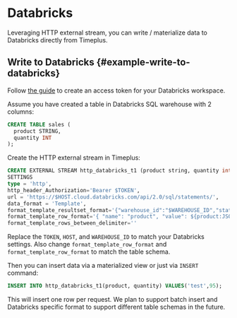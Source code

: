 # Databricks 

Leveraging HTTP external stream, you can write / materialize data to Databricks directly from Timeplus.

## Write to Databricks {#example-write-to-databricks}

Follow [the guide](https://docs.databricks.com/aws/en/dev-tools/auth/pat) to create an access token for your Databricks workspace.

Assume you have created a table in Databricks SQL warehouse with 2 columns:
```sql
CREATE TABLE sales (
  product STRING,
  quantity INT
);
```

Create the HTTP external stream in Timeplus:
```sql
CREATE EXTERNAL STREAM http_databricks_t1 (product string, quantity int)
SETTINGS
type = 'http',
http_header_Authorization='Bearer $TOKEN',
url = 'https://$HOST.cloud.databricks.com/api/2.0/sql/statements/',
data_format = 'Template',
format_template_resultset_format='{"warehouse_id":"$WAREHOUSE_ID","statement": "INSERT INTO sales (product, quantity) VALUES (:product, :quantity)", "parameters": [${data}]}',
format_template_row_format='{ "name": "product", "value": ${product:JSON}, "type": "STRING" },{ "name": "quantity", "value": ${quantity:JSON}, "type": "INT" }',
format_template_rows_between_delimiter=''
```

Replace the `TOKEN`, `HOST`, and `WAREHOUSE_ID` to match your Databricks settings. Also change `format_template_row_format` and `format_template_row_format` to match the table schema.

Then you can insert data via a materialized view or just via `INSERT` command:
```sql
INSERT INTO http_databricks_t1(product, quantity) VALUES('test',95);
```

This will insert one row per request. We plan to support batch insert and Databricks specific format to support different table schemas in the future.


